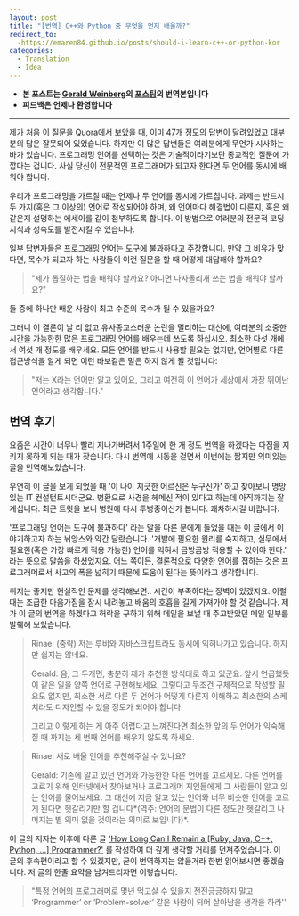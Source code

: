 ```yaml
---
layout: post
title: "[번역] C++와 Python 중 무엇을 먼저 배울까?"
redirect_to:
  -https://emaren84.github.io/posts/should-i-learn-c++-or-python-kor
categories:
  - Translation
  - Idea
---
```

- **본 포스트는 [Gerald Weinberg](https://en.wikipedia.org/wiki/Gerald_Weinberg)의 [포스팅](http://secretsofconsulting.blogspot.kr/2017/02/should-i-learn-c-or-python.html)의 번역본입니다**
- **피드백은 언제나 환영합니다**


---

제가 처음 이 질문을 Quora에서 보았을 때, 이미 47개 정도의 답변이 달려있었고 대부분의 답은 잘못되어 있었습니다. 하지만 이 많은 답변들은 여러분에게 무언가 시사하는 바가 있습니다. 프로그래밍 언어를 선택하는 것은 기술적이라기보단 종교적인 질문에 가깝다는 겁니다. 사실 당신이 전문적인 프로그래머가 되고자 한다면 두 언어를 동시에 배워야 합니다.

우리가 프로그래밍을 가르칠 때는 언제나 두 언어를 동시에 가르칩니다. 과제는 반드시 두 가지(혹은 그 이상의) 언어로 작성되어야 하며, 왜 언어마다 해결법이 다른지, 혹은 왜 같은지 설명하는 에세이를 같이 첨부하도록 합니다. 이 방법으로 여러분의 전문적 코딩 지식과 성숙도를 발전시킬 수 있습니다.

일부 답변자들은 프로그래밍 언어는 도구에 불과하다고 주장합니다. 만약 그 비유가 맞다면, 목수가 되고자 하는 사람들이 이런 질문을 할 때 어떻게 대답해야 할까요?

> "제가 톱질하는 법을 배워야 할까요? 아니면 나사돌리개 쓰는 법을 배워야 할까요?"

둘 중에 하나만 배운 사람이 최고 수준의 목수가 될 수 있을까요?

그러니 이 결론이 날 리 없고 유사종교스러운 논란을 멀리하는 대신에, 여러분의 소중한 시간을 가능한한 많은 프로그래밍 언어를 배우는데 쓰도록 하십시오. 최소한 다섯 개에서 여섯 개 정도를 배우세요. 모든 언어를 반드시 사용할 필요는 없지만, 언어별로 다른 접근방식을 알게 되면 이런 바보같은 말은 하지 않게 될 것입니다: 

> "저는 X라는 언어만 알고 있어요, 그리고 여전히 이 언어가 세상에서 가장 뛰어난 언어라고 생각합니다."



## 번역 후기

요즘은 시간이 너무나 빨리 지나가버려서 1주일에 한 개 정도 번역을 하겠다는 다짐을 지키지 못하게 되는 때가 잦습니다. 다시 번역에 시동을 걸면서 이번에는 짧지만 의미있는 글을 번역해보았습니다.

우연히 이 글을 보게 되었을 때 '이 나이 지긋한 어르신은 누구신가' 하고 찾아보니 명망있는 IT 컨설턴트시더군요. 병환으로 사경을 헤메신 적이 있다고 하는데 아직까지는 잘 계십니다. 최근 트윗을 보니 병원에 다시 투병중이신가 봅니다. 쾌차하시길 바랍니다.

'프로그래밍 언어는 도구에 불과하다' 라는 말을 다른 분에게 들었을 때는 이 글에서 이야기하고자 하는 뉘앙스와 약간 달랐습니다. '개발에 필요한 원리를 숙지하고, 실무에서 필요한(혹은 가장 빠르게 적용 가능한) 언어를 익혀서 금방금방 적용할 수 있어야 한다.' 라는 뜻으로 말씀을 하셨었지요. 어느 쪽이든, 결론적으로 다양한 언어를 접하는 것은 프로그래머로서 사고의 폭을 넓히기 때문에 도움이 된다는 뜻이라고 생각합니다.

취지는 좋지만 현실적인 문제를 생각해보면.. 시간이 부족하다는 장벽이 있겠지요. 이럴 때는 조급한 마음가짐을 잠시 내려놓고 배움의 호흡을 길게 가져가야 할 것 같습니다. 제가 이 글의 번역을 하겠다고 허락을 구하기 위해 메일을 보낼 때 주고받았던 메일 일부를 발췌해 보았습니다.

> Rinae: (중략) 저는 루비와 자바스크립트라도 동시에 익혀나가고 있습니다. 하지만 쉽지는 않네요.
>
> Gerald: 음, 그 두개면, 충분히 제가 추천한 방식대로 하고 있군요. 앞서 언급했듯이 같은 일을 양쪽 언어로 구현해보세요. 그렇다고 무조건 구체적으로 작성할 필요도 없지만, 최소한 서로 다른 두 언어가 어떻게 다른지 이해하고 최소한의 스케치라도 디자인할 수 있을 정도가 되어야 합니다.
>
> 그리고 이렇게 하는 게 아주 어렵다고 느껴진다면 최소한 앞의 두 언어가 익숙해질 때 까지는 세 번째 언어를 배우지 않도록 하세요.

> Rinae: 새로 배울 언어를 추천해주실 수 있나요?
>
> Gerald: 기존에 알고 있던 언어와 가능한한 다른 언어를 고르세요. 다른 언어를 고르기 위해 인터넷에서 찾아보거나 프로그래머 지인들에게 그 사람들이 알고 있는 언어를 물어보세요. 그 대신에 지금 알고 있는 언어와 너무 비슷한 언어를 고르게 된다면 헷갈리기만 할 겁니다*(역주: 언어의 문법이 다른 정도만 헷갈리고 나머지는 별 의미 없을 것이라는 의미로 보입니다)*.

이 글의 저자는 이후에 다른 글 ['How Long Can I Remain a [Ruby, Java, C++, Python, …]  Programmer?'](http://secretsofconsulting.blogspot.kr/2017/02/how-long-can-i-remain-ruby-java-c.html) 를 작성하여 더 깊게 생각할 거리를 던져주었습니다. 이 글의 후속편이라고 할 수 있겠지만, 굳이 번역하지는 않을거라 한번 읽어보시면 좋겠습니다. 저 글의 한줄 요약을 남겨드리자면 이렇습니다.

> "특정 언어의 프로그래머로 몇년 먹고살 수 있을지 전전긍긍하지 말고 ‘Programmer’ or ‘Problem-solver’ 같은 사람이 되어 살아남을 생각을 하라''
